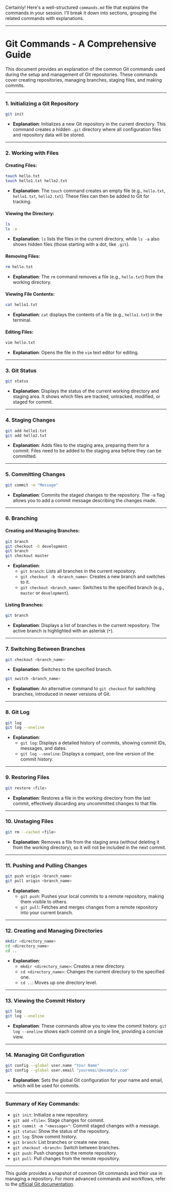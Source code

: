 Certainly! Here's a well-structured `commands.md` file that explains the commands in your session. I'll break it down into sections, grouping the related commands with explanations.

---

# Git Commands - A Comprehensive Guide

This document provides an explanation of the common Git commands used during the setup and management of Git repositories. These commands cover creating repositories, managing branches, staging files, and making commits.

---

### 1. **Initializing a Git Repository**

```bash
git init
```
- **Explanation**: Initializes a new Git repository in the current directory. This command creates a hidden `.git` directory where all configuration files and repository data will be stored.

---

### 2. **Working with Files**

#### Creating Files:

```bash
touch hello.txt
touch hello1.txt hello2.txt
```
- **Explanation**: The `touch` command creates an empty file (e.g., `hello.txt`, `hello1.txt`, `hello2.txt`). These files can then be added to Git for tracking.

#### Viewing the Directory:

```bash
ls
ls -a
```
- **Explanation**: `ls` lists the files in the current directory, while `ls -a` also shows hidden files (those starting with a dot, like `.git`).

#### Removing Files:

```bash
rm hello.txt
```
- **Explanation**: The `rm` command removes a file (e.g., `hello.txt`) from the working directory.

#### Viewing File Contents:

```bash
cat hello1.txt
```
- **Explanation**: `cat` displays the contents of a file (e.g., `hello1.txt`) in the terminal.

#### Editing Files:

```bash
vim hello.txt
```
- **Explanation**: Opens the file in the `vim` text editor for editing.

---

### 3. **Git Status**

```bash
git status
```
- **Explanation**: Displays the status of the current working directory and staging area. It shows which files are tracked, untracked, modified, or staged for commit.

---

### 4. **Staging Changes**

```bash
git add hello1.txt
git add hello2.txt
```
- **Explanation**: Adds files to the staging area, preparing them for a commit. Files need to be added to the staging area before they can be committed.

---

### 5. **Committing Changes**

```bash
git commit -m "Message"
```
- **Explanation**: Commits the staged changes to the repository. The `-m` flag allows you to add a commit message describing the changes made.

---

### 6. **Branching**

#### Creating and Managing Branches:

```bash
git branch
git checkout -b development
git branch
git checkout master
```
- **Explanation**:
  - `git branch`: Lists all branches in the current repository.
  - `git checkout -b <branch_name>`: Creates a new branch and switches to it.
  - `git checkout <branch_name>`: Switches to the specified branch (e.g., `master` or `development`).

#### Listing Branches:

```bash
git branch
```
- **Explanation**: Displays a list of branches in the current repository. The active branch is highlighted with an asterisk (`*`).

---

### 7. **Switching Between Branches**

```bash
git checkout <branch_name>
```
- **Explanation**: Switches to the specified branch.

```bash
git switch <branch_name>
```
- **Explanation**: An alternative command to `git checkout` for switching branches, introduced in newer versions of Git.

---

### 8. **Git Log**

```bash
git log
git log --oneline
```
- **Explanation**:
  - `git log`: Displays a detailed history of commits, showing commit IDs, messages, and dates.
  - `git log --oneline`: Displays a compact, one-line version of the commit history.

---

### 9. **Restoring Files**

```bash
git restore <file>
```
- **Explanation**: Restores a file in the working directory from the last commit, effectively discarding any uncommitted changes to that file.

---

### 10. **Unstaging Files**

```bash
git rm --cached <file>
```
- **Explanation**: Removes a file from the staging area (without deleting it from the working directory), so it will not be included in the next commit.

---

### 11. **Pushing and Pulling Changes**

```bash
git push origin <branch_name>
git pull origin <branch_name>
```
- **Explanation**:
  - `git push`: Pushes your local commits to a remote repository, making them visible to others.
  - `git pull`: Fetches and merges changes from a remote repository into your current branch.

---

### 12. **Creating and Managing Directories**

```bash
mkdir <directory_name>
cd <directory_name>
cd ..
```
- **Explanation**:
  - `mkdir <directory_name>`: Creates a new directory.
  - `cd <directory_name>`: Changes the current directory to the specified one.
  - `cd ..`: Moves up one directory level.

---

### 13. **Viewing the Commit History**

```bash
git log
git log --oneline
```
- **Explanation**: These commands allow you to view the commit history. `git log --oneline` shows each commit on a single line, providing a concise view.

---

### 14. **Managing Git Configuration**

```bash
git config --global user.name "Your Name"
git config --global user.email "youremail@example.com"
```
- **Explanation**: Sets the global Git configuration for your name and email, which will be used for commits.

---

### Summary of Key Commands:

- `git init`: Initialize a new repository.
- `git add <file>`: Stage changes for commit.
- `git commit -m "<message>"`: Commit staged changes with a message.
- `git status`: Show the status of the repository.
- `git log`: Show commit history.
- `git branch`: List branches or create new ones.
- `git checkout <branch>`: Switch between branches.
- `git push`: Push changes to the remote repository.
- `git pull`: Pull changes from the remote repository.

---

This guide provides a snapshot of common Git commands and their use in managing a repository. For more advanced commands and workflows, refer to the [official Git documentation](https://git-scm.com/doc).
